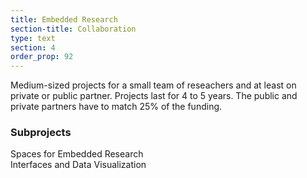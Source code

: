 ```yaml
---
title: Embedded Research
section-title: Collaboration
type: text 
section: 4
order_prop: 92
---
```


Medium-sized projects for a small team of reseachers and at least on private or public 
partner. Projects last for 4 to 5 years. The public and private partners have to <span>match 25%</span> of the funding.

### Subprojects
Spaces for Embedded Research   
Interfaces and Data Visualization

